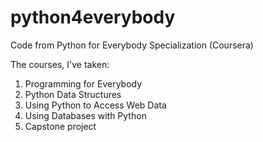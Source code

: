 # python4everybody
Code from Python for Everybody Specialization (Coursera)

The courses, I've taken:
1. Programming for Everybody
2. Python Data Structures
3. Using Python to Access Web Data
4. Using Databases with Python
5. Capstone project
